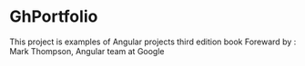 # GhPortfolio

This project is examples of Angular projects third edition book Foreward by : Mark Thompson, Angular team at Google
